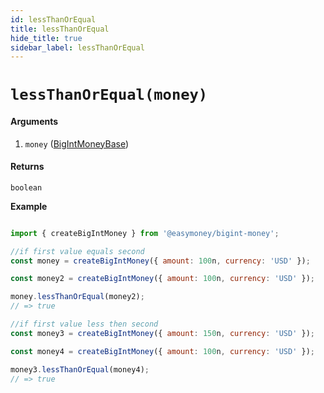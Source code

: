 ```yaml
---
id: lessThanOrEqual
title: lessThanOrEqual
hide_title: true
sidebar_label: lessThanOrEqual
---
```



# `lessThanOrEqual(money)`

#### Arguments

1. `money` ([BigIntMoneyBase](Description.md#bigintmoneybase))

#### Returns

`boolean`


**Example**

```js

import { createBigIntMoney } from '@easymoney/bigint-money';

//if first value equals second
const money = createBigIntMoney({ amount: 100n, currency: 'USD' });

const money2 = createBigIntMoney({ amount: 100n, currency: 'USD' });

money.lessThanOrEqual(money2);
// => true

//if first value less then second
const money3 = createBigIntMoney({ amount: 150n, currency: 'USD' });

const money4 = createBigIntMoney({ amount: 100n, currency: 'USD' });

money3.lessThanOrEqual(money4);
// => true

```